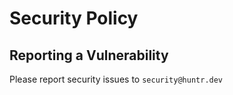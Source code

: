# Security Policy

## Reporting a Vulnerability

Please report security issues to `security@huntr.dev`
